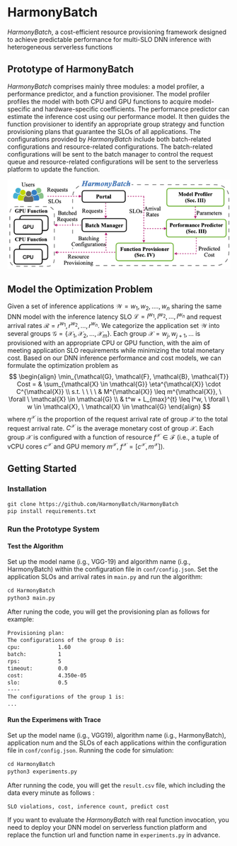 # HarmonyBatch

_HarmonyBatch_, a cost-efficient resource provisioning framework designed to achieve predictable performance for multi-SLO DNN inference with heterogeneous serverless functions

## Prototype of HarmonyBatch
_HarmonyBatch_  comprises mainly three modules: a model profiler, a performance predictor, and a function provisioner. The model profiler profiles the model with both CPU and GPU functions to acquire model-specific and hardware-specific coefficients. The performance predictor can estimate the inference cost using our performance model. It then guides the function provisioner to identify an appropriate group strategy and function provisioning plans that guarantee the SLOs of all applications. The configurations provided by _HarmonyBatch_ include both batch-related configurations and resource-related configurations. The batch-related configurations will be sent to the batch manager to control the request queue and resource-related configurations will be sent to the serverless platform to update the function. 

![prototype](images/framework.png)

## Model the Optimization Problem
Given a set of inference applications $\mathcal{W} = {w_1, w_2, ...., w_n}$ sharing the same DNN model with the inference latency SLO $\mathcal{L} = {l^{w_1}, l^{w_2}, ..., l^{w_n}}$ and request arrival rates $\mathcal{R} = {r^{w_1}, r^{w_2}, ..., r^{w_n}}$. We categorize the application set $\mathcal{W}$ into several groups $\mathcal{G} = \{\mathcal{X}_{1}, \mathcal{X}_{2}, ..., \mathcal{X}_{m}\}$. Each group $\mathcal{X} = {w_{j}, w_{j+1}, ...}$ is provisioned with an appropriate CPU or GPU function, with the aim of meeting application SLO requirements while minimizing the total monetary cost. 
Based on our DNN inference performance and cost models, we can formulate the optimization problem as
$$
\begin{align}
    \min_{\mathcal{G}, \mathcal{F}, \mathcal{B}, \mathcal{T}}  Cost = & \sum_{\mathcal{X} \in \mathcal{G}} \eta^{\mathcal{X}} \cdot C^{\mathcal{X}} \\
    s.t. \ \ \ \ 
    &  M^{\mathcal{X}} \leq m^{\mathcal{X}}, \  \forall \ \mathcal{X} \in \mathcal{G} \\
    &  t^w + L_{max}^{t} \leq l^w, \  \forall \ w \in \mathcal{X}, \ \mathcal{X} \in \mathcal{G}
\end{align}
$$
where $\eta^{\mathcal{X}}$ is the proportion of the request arrival rate of group $\mathcal{X}$ to the total request arrival rate. $C^{\mathcal{X}}$ is the average monetary cost of group $\mathcal{X}$.
Each group $\mathcal{X}$ is configured with a function of resource $f^{\mathcal{X}} \in \mathcal{F}$ (i.e., a tuple of vCPU cores $c^{\mathcal{X}}$ and GPU memory $m^{\mathcal{X}}$, $f^{\mathcal{X}} = [c^{\mathcal{X}}, m^{\mathcal{X}}]$).

## Getting Started

### Installation
```shell
git clone https://github.com/HarmonyBatch/HarmonyBatch
pip install requirements.txt
```

### Run the Prototype System

#### Test the Algorithm

Set up the model name (i.g., VGG-19) and algorithm name (i.g., HarmonyBatch) within the configuration file in `conf/config.json`.
Set the application SLOs and arrival rates in `main.py` and run the algorithm: 
```python
cd HarmonyBatch
python3 main.py
```
After runing the code, you will get the provisioning plan as follows for example:
```
Provisioning plan:
The configurations of the group 0 is:
cpu:            1.60
batch:          1
rps:            5
timeout:        0.0
cost:           4.350e-05
slo:            0.5
----
The configurations of the group 1 is:
...
```

#### Run the Experimens with Trace
Set up the model name (i.g., VGG19), algorithm name (i.g., HarmonyBatch), application num and the SLOs of each applications within the configuration file in `conf/config.json`. Running the code for simulation:
```python
cd HarmonyBatch
python3 experiments.py
```
After running the code, you will get the `result.csv` file, which including the data every minute as follows :
```
SLO violations, cost, inference count, predict cost
```
If you want to evaluate the _HarmonyBatch_ with real function invocation, you need to deploy your DNN model on serverless function platform and replace the function url and function name in `experiments.py` in advance.